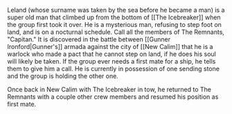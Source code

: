 Leland (whose surname was taken by the sea before he became a man) is a super old man that climbed up from the bottom of [[The Icebreaker]] when the group first took it over. He is a mysterious man, refusing to step foot on land, and is on a nocturnal schedule. Call all the members of The Remnants, "Capitan."
It is discovered in the battle between [[Gunner Ironford|Gunner's]] armada against the city of [[New Calim]] that he is a warlock who made a pact that he cannot step on land, if he does his soul will likely be taken. If the group ever needs a first mate for a ship, he tells them to give him a call. He is currently in possession of one sending stone and the group is holding the other one.

Once back in New Calim with The Icebreaker in tow, he returned to The Remnants with a couple other crew members and resumed his position as first mate.